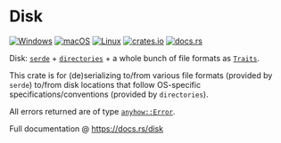 # Disk
[![Windows](https://github.com/hinto-janai/disk/actions/workflows/windows.yml/badge.svg)](https://github.com/hinto-janai/disk/actions/workflows/windows.yml) [![macOS](https://github.com/hinto-janai/disk/actions/workflows/macos.yml/badge.svg)](https://github.com/hinto-janai/disk/actions/workflows/macos.yml) [![Linux](https://github.com/hinto-janai/disk/actions/workflows/linux.yml/badge.svg)](https://github.com/hinto-janai/disk/actions/workflows/linux.yml) [![crates.io](https://img.shields.io/crates/v/disk.svg)](https://crates.io/crates/disk) [![docs.rs](https://docs.rs/disk/badge.svg)](https://docs.rs/disk)

Disk: [`serde`](https://docs.rs/serde) + [`directories`](https://docs.rs/directories) + a whole bunch of file formats as [`Traits`](https://doc.rust-lang.org/book/ch10-02-traits.html).

This crate is for (de)serializing to/from various file formats (provided by `serde`) to/from disk locations that follow OS-specific specifications/conventions (provided by `directories`).

All errors returned are of type [`anyhow::Error`](https://github.com/dtolnay/anyhow).

Full documentation @ https://docs.rs/disk
